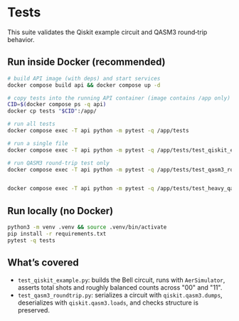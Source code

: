 # Tests

This suite validates the Qiskit example circuit and QASM3 round‑trip behavior.

## Run inside Docker (recommended)
```bash
# build API image (with deps) and start services
docker compose build api && docker compose up -d

# copy tests into the running API container (image contains /app only)
CID=$(docker compose ps -q api)
docker cp tests "$CID":/app/

# run all tests
docker compose exec -T api python -m pytest -q /app/tests

# run a single file
docker compose exec -T api python -m pytest -q /app/tests/test_qiskit_example.py

# run QASM3 round-trip test only
docker compose exec -T api python -m pytest -q /app/tests/test_qasm3_roundtrip.py


docker compose exec -T api python -m pytest -q /app/tests/test_heavy_qasm_cases.py | cat

```

## Run locally (no Docker)
```bash
python3 -m venv .venv && source .venv/bin/activate
pip install -r requirements.txt
pytest -q tests
```

## What’s covered
- `test_qiskit_example.py`: builds the Bell circuit, runs with `AerSimulator`,
  asserts total shots and roughly balanced counts across "00" and "11".
- `test_qasm3_roundtrip.py`: serializes a circuit with `qiskit.qasm3.dumps`,
  deserializes with `qiskit.qasm3.loads`, and checks structure is preserved.
